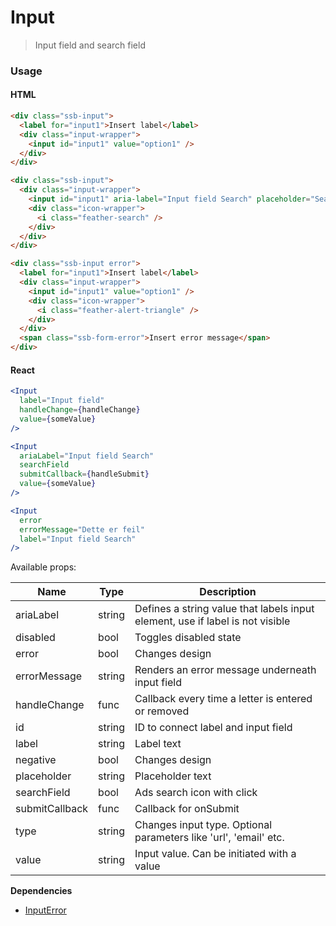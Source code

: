 Input
========

> Input field and search field

### Usage

#### HTML

```html
<div class="ssb-input">
  <label for="input1">Insert label</label>
  <div class="input-wrapper">
    <input id="input1" value="option1" />
  </div>
</div>

<div class="ssb-input">
  <div class="input-wrapper">
    <input id="input1" aria-label="Input field Search" placeholder="Search text"/>
    <div class="icon-wrapper">
      <i class="feather-search" />
    </div>
  </div>
</div>

<div class="ssb-input error">
  <label for="input1">Insert label</label>
  <div class="input-wrapper">
    <input id="input1" value="option1" />
    <div class="icon-wrapper">
      <i class="feather-alert-triangle" />
    </div>
  </div>
  <span class="ssb-form-error">Insert error message</span>
</div>
```

#### React

```jsx harmony
<Input
  label="Input field"
  handleChange={handleChange}
  value={someValue}
/>

<Input
  ariaLabel="Input field Search"
  searchField
  submitCallback={handleSubmit}
  value={someValue}
/>

<Input
  error
  errorMessage="Dette er feil"
  label="Input field Search"
/>
```

Available props:

| Name       | Type           | Description  |
| ---------- | ------------- | ----- |
| ariaLabel | string | Defines a string value that labels input element, use if label is not visible |
| disabled | bool | Toggles disabled state |
| error | bool | Changes design |
| errorMessage | string | Renders an error message underneath input field |
| handleChange | func | Callback every time a letter is entered or removed |
| id | string | ID to connect label and input field |
| label | string | Label text |
| negative | bool | Changes design |
| placeholder | string | Placeholder text |
| searchField | bool | Ads search icon with click |
| submitCallback | func | Callback for onSubmit |
| type | string | Changes input type. Optional parameters like 'url', 'email' etc. |
| value | string | Input value. Can be initiated with a value |

__Dependencies__
 - [InputError](../InputError)
